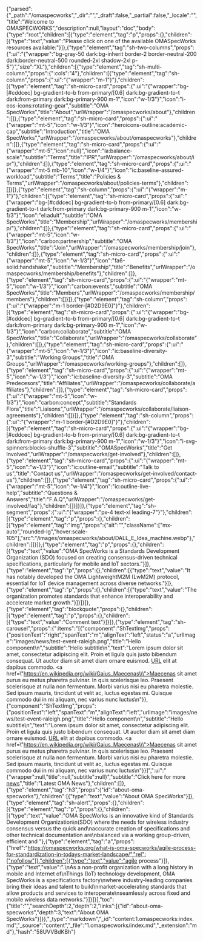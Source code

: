 {"parsed":{"_path":"/omaspecworks","_dir":"","_draft":false,"_partial":false,"_locale":"","title":"Welcome to OMASPECWORKS","description":null,"layout":"doc","body":{"type":"root","children":[{"type":"element","tag":"p","props":{},"children":[{"type":"text","value":"Please click on one of the available OMASpecWorks resources available:"}]},{"type":"element","tag":"sh-two-columns","props":{":ui":"{\"wrapper\":\"bg-gray-50 dark:bg-inherit border-2 border-neutral-200 dark:border-neutral-500 rounded-2xl shadow-2xl p-5\"}","size":"XL"},"children":[{"type":"element","tag":"sh-multi-column","props":{":cols":"4"},"children":[{"type":"element","tag":"sh-column","props":{":ui":"{\"wrapper\":\"m-1\"}"},"children":[{"type":"element","tag":"sh-micro-card","props":{":ui":"{\"wrapper\":\"bg-[#cddcec] bg-gradient-to-b from-primary/[0.6] dark:bg-gradient-to-t dark:from-primary dark:bg-primary-900 m-1\",\"icon\":\"w-1/3\"}","icon":"i-eos-icons:rotating-gear","subtitle":"OMA SpecWorks","title":"About","urlWrapper":"/omaspecworks/about"},"children":[]},{"type":"element","tag":"sh-micro-card","props":{":ui":"{\"wrapper\":\"mt-5\",\"icon\":\"w-1/3\"}","icon":"heroicons-outline:academic-cap","subtitle":"Introduction","title":"OMA SpecWorks","urlWrapper":"/omaspecworks/about/omaspecworks"},"children":[]},{"type":"element","tag":"sh-micro-card","props":{":ui":"{\"wrapper\":\"mt-5\",\"icon\":null}","icon":"la:balance-scale","subtitle":"Terms","title":"IPR","urlWrapper":"/omaspecworks/about/ipr"},"children":[]},{"type":"element","tag":"sh-micro-card","props":{":ui":"{\"wrapper\":\"mt-5 mb-10\",\"icon\":\"w-1/4\"}","icon":"ic:baseline-assured-workload","subtitle":"Terms","title":"Policies & Terms","urlWrapper":"/omaspecworks/about/policies-terms"},"children":[]}]},{"type":"element","tag":"sh-column","props":{":ui":"{\"wrapper\":\"m-1\"}"},"children":[{"type":"element","tag":"sh-micro-card","props":{":ui":"{\"wrapper\":\"bg-[#cddcec] bg-gradient-to-b from-primary/[0.6] dark:bg-gradient-to-t dark:from-primary dark:bg-primary-900 m-1\",\"icon\":\"w-1/3\"}","icon":"el:adult","subtitle":"OMA SpecWorks","title":"Membership","urlWrapper":"/omaspecworks/membership/"},"children":[]},{"type":"element","tag":"sh-micro-card","props":{":ui":"{\"wrapper\":\"mt-5\",\"icon\":\"w-1/3\"}","icon":"carbon:partnership","subtitle":"OMA SpecWorks","title":"Join","urlWrapper":"/omaspecworks/membership/join"},"children":[]},{"type":"element","tag":"sh-micro-card","props":{":ui":"{\"wrapper\":\"mt-5\",\"icon\":\"w-1/3\"}","icon":"fa6-solid:handshake","subtitle":"Membership","title":"Benefits","urlWrapper":"/omaspecworks/membership/benefits"},"children":[]},{"type":"element","tag":"sh-micro-card","props":{":ui":"{\"wrapper\":\"mt-5\",\"icon\":\"w-1/3\"}","icon":"carbon:events","subtitle":"OMA SpecWorks","title":"Members","urlWrapper":"/omaspecworks/membership/members"},"children":[]}]},{"type":"element","tag":"sh-column","props":{":ui":"{\"wrapper\":\"m-1 border-[#D2D9E0]\"}"},"children":[{"type":"element","tag":"sh-micro-card","props":{":ui":"{\"wrapper\":\"bg-[#cddcec] bg-gradient-to-b from-primary/[0.6] dark:bg-gradient-to-t dark:from-primary dark:bg-primary-900 m-1\",\"icon\":\"w-1/3\"}","icon":"carbon:collaborate","subtitle":"OMA SpecWorks","title":"Collaborate","urlWrapper":"/omaspecworks/collaborate"},"children":[]},{"type":"element","tag":"sh-micro-card","props":{":ui":"{\"wrapper\":\"mt-5\",\"icon\":\"w-1/3\"}","icon":"ic:baseline-diversity-3","subtitle":"Working Groups","title":"OMA Groups","urlWrapper":"/omaspecworks/working-groups"},"children":[]},{"type":"element","tag":"sh-micro-card","props":{":ui":"{\"wrapper\":\"mt-5\",\"icon\":\"w-1/3\"}","icon":"ic:baseline-diversity-3","subtitle":"OMA Predecesors","title":"Affiliates","urlWrapper":"/omaspecworks/collaborate/affiliates"},"children":[]},{"type":"element","tag":"sh-micro-card","props":{":ui":"{\"wrapper\":\"mt-5\",\"icon\":\"w-1/3\"}","icon":"carbon:concept","subtitle":"Standards Flora","title":"Liaisons","urlWrapper":"/omaspecworks/collaborate/liaison-agreements"},"children":[]}]},{"type":"element","tag":"sh-column","props":{":ui":"{\"wrapper\":\"m-1 border-[#D2D9E0]\"}"},"children":[{"type":"element","tag":"sh-micro-card","props":{":ui":"{\"wrapper\":\"bg-[#cddcec] bg-gradient-to-b from-primary/[0.6] dark:bg-gradient-to-t dark:from-primary dark:bg-primary-900 m-1\",\"icon\":\"w-1/3\"}","icon":"i-svg-spinners:blocks-shuffle-3","subtitle":"OMASpecWorks","title":"Get Involved","urlWrapper":"/omaspecworks/get-involved"},"children":[]},{"type":"element","tag":"sh-micro-card","props":{":ui":"{\"wrapper\":\"mt-5\",\"icon\":\"w-1/3\"}","icon":"ic:outline-email","subtitle":"Talk to us","title":"Contact us","urlWrapper":"/omaspecworks/get-involved/contact-us"},"children":[]},{"type":"element","tag":"sh-micro-card","props":{":ui":"{\"wrapper\":\"mt-5\",\"icon\":\"w-1/4\"}","icon":"ic:outline-live-help","subtitle":"Questions & Answers","title":"F.A.Q","urlWrapper":"/omaspecworks/get-involved/faq"},"children":[]}]}]},{"type":"element","tag":"sh-segment","props":{":ui":"{\"wrapper\":\"px-4 text-xl leading-7\"}"},"children":[{"type":"element","tag":"p","props":{},"children":[{"type":"element","tag":"img","props":{"alt":"","className":["mx-auto","rounded-lg","hover:scale-105"],"src":"/images/omaspecworks/about/DALL_E_Idea_machine.webp"},"children":[]}]},{"type":"element","tag":"p","props":{},"children":[{"type":"text","value":"OMA SpecWorks is a Standards Development Organization (SDO) focused on creating consensus-driven technical specifications, particularly for mobile and IoT sectors."}]},{"type":"element","tag":"p","props":{},"children":[{"type":"text","value":"It has notably developed the OMA LightweightM2M (LwM2M) protocol, essential for IoT device management across diverse networks."}]},{"type":"element","tag":"p","props":{},"children":[{"type":"text","value":"The organization promotes standards that enhance interoperability and accelerate market growth."}]}]}]},{"type":"element","tag":"blockquote","props":{},"children":[{"type":"element","tag":"p","props":{},"children":[{"type":"text","value":"Comment text"}]}]},{"type":"element","tag":"sh-carousel","props":{":items":"[{\"component\":\"ShTextImg\",\"props\":{\"positionText\":\"right\",\"spanText\":\"m\",\"alignText\":\"left\",\"status\":\"a\",\"urlImage\":\"images/news/test-event-raleigh.png\",\"title\":\"Hello component\\n\",\"subtitle\":\"Hello subtitle\\n\",\"text\":\"Lorem ipsum dolor sit amet, consectetur adipiscing elit. Proin et ligula quis justo bibendum consequat. Ut auctor diam sit amet diam ornare euismod. [URL](https://docs.google.com/spreadsheets/d/18O4QvBpIGMcXMq3VZMICwYB8L7tyJ11T/edit#gid=1718761465) elit at dapibus commodo. <a href=\\\"https://en.wikipedia.org/wiki/Gaius_Maecenas\\\">Maecenas</a> sit amet purus eu metus pharetra pulvinar. In quis scelerisque leo. Praesent scelerisque at nulla non fermentum. Morbi varius nisi eu pharetra molestie. Sed ipsum mauris, tincidunt ut velit ac, luctus egestas mi. Quisque commodo dui in mi aliquam, nec varius nunc luctus\\n\"}},{\"component\":\"ShTextImg\",\"props\":{\"positionText\":\"left\",\"spanText\":\"m\",\"alignText\":\"left\",\"urlImage\":\"images/news/test-event-raleigh.png\",\"title\":\"Hello component\\n\",\"subtitle\":\"Hello subtitle\\n\",\"text\":\"Lorem ipsum dolor sit amet, consectetur adipiscing elit. Proin et ligula quis justo bibendum consequat. Ut auctor diam sit amet diam ornare euismod. [URL](https://docs.google.com/spreadsheets/d/18O4QvBpIGMcXMq3VZMICwYB8L7tyJ11T/edit#gid=1718761465) elit at dapibus commodo. <a href=\\\"https://en.wikipedia.org/wiki/Gaius_Maecenas\\\">Maecenas</a> sit amet purus eu metus pharetra pulvinar. In quis scelerisque leo. Praesent scelerisque at nulla non fermentum. Morbi varius nisi eu pharetra molestie. Sed ipsum mauris, tincidunt ut velit ac, luctus egestas mi. Quisque commodo dui in mi aliquam, nec varius nunc luctus\\n\"}}]",":ui":"{\"wrapper\":null,\"title\":null,\"subtitle\":null}","subtitle":"Click here for more [news](/news)","title":"Latest OMA News"},"children":[]},{"type":"element","tag":"h3","props":{"id":"about-oma-specworks"},"children":[{"type":"text","value":"About OMA SpecWorks"}]},{"type":"element","tag":"sh-alert","props":{},"children":[{"type":"element","tag":"p","props":{},"children":[{"type":"text","value":"OMA SpecWorks is an innovative kind of Standards Development Organization\n(SDO) where the needs for wireless industry consensus versus the quick and\naccurate creation of specifications and other technical documentation are\nbalanced via a working group-driven, efficient and "},{"type":"element","tag":"a","props":{"href":"https://omaspecworks.org/what-is-oma-specworks/agile-process-for-standardization-in-todays-market-landscape/","rel":["nofollow"]},"children":[{"type":"text","value":"agile process"}]},{"type":"text","value":".\nAs a non-profit organization with a long history in mobile and Internet of\nThings (IoT) technology development, OMA SpecWorks is a specifications factory\nwhere industry-leading companies bring their ideas and talent to build\nmarket-accelerating standards that allow products and services to interoperate\nseamlessly across fixed and mobile wireless data networks."}]}]}],"toc":{"title":"","searchDepth":2,"depth":2,"links":[{"id":"about-oma-specworks","depth":3,"text":"About OMA SpecWorks"}]}},"_type":"markdown","_id":"content:1.omaspecworks:index.md","_source":"content","_file":"1.omaspecworks/index.md","_extension":"md"},"hash":"58UVVBdKBh"}